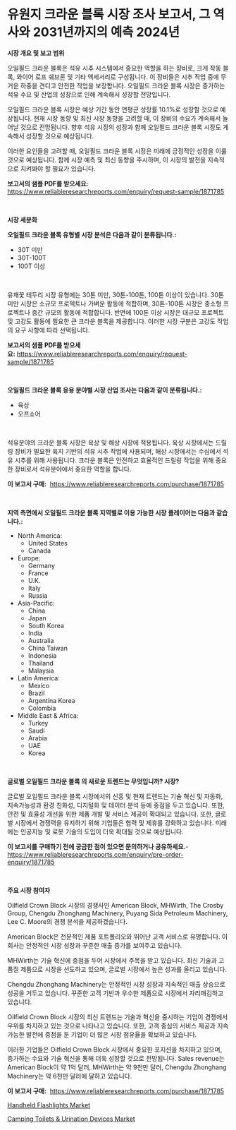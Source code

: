 <p><h1>유원지 크라운 블록 시장 조사 보고서, 그 역사와 2031년까지의 예측 2024년</h1></p><p><strong>시장 개요 및 보고 범위</strong></p>
<p><p>오일필드 크라운 블록은 석유 시추 시스템에서 중요한 역할을 하는 장비로, 크게 작동 블록, 와이어 로프 쉐브론 및 기타 액세서리로 구성됩니다. 이 장비들은 시추 작업 중에 무거운 하중을 견디고 안전한 작업을 보장합니다. 오일필드 크라운 블록 시장은 증가하는 석유 수요 및 산업의 성장으로 인해 계속해서 성장할 전망입니다. </p><p>오일필드 크라운 블록 시장은 예상 기간 동안 연평균 성장률 10.1%로 성장할 것으로 예상됩니다. 현재 시장 동향 및 최신 시장 동향을 고려할 때, 이 장비의 수요가 계속해서 늘어날 것으로 전망됩니다. 향후 석유 시장의 성장과 함께 오일필드 크라운 블록 시장도 계속해서 성장할 것으로 예상됩니다.</p><p>이러한 요인들을 고려할 때, 오일필드 크라운 블록 시장은 미래에 긍정적인 성장을 이룰 것으로 예상됩니다. 함께 시장 예측 및 최신 동향을 주시하며, 이 시장의 발전을 지속적으로 지켜봐야 할 필요가 있습니다.</p></p>
<p><strong>보고서의 샘플 PDF를 받으세요:</strong> <a href="https://www.reliableresearchreports.com/enquiry/request-sample/1871785">https://www.reliableresearchreports.com/enquiry/request-sample/1871785</a></p>
<p>&nbsp;</p>
<p><strong>시장 세분화</strong></p>
<p><strong>오일필드 크라운 블록 유형별 시장 분석은 다음과 같이 분류됩니다.:</strong></p>
<p><ul><li>30T 미만</li><li>30T-100T</li><li>100T 이상</li></ul></p>
<p>&nbsp;</p>
<p><p>유채꽃 테두리 시장 유형에는 30톤 미만, 30톤-100톤, 100톤 이상이 있습니다. 30톤 미만 시장은 소규모 프로젝트나 가벼운 활동에 적합하며, 30톤-100톤 시장은 중소형 프로젝트나 중간 규모의 활동에 적합합니다. 반면에 100톤 이상 시장은 대규모 프로젝트 및 고강도 활동에 필요한 큰 크라운 블록을 제공합니다. 이러한 시장 구분은 고강도 작업의 요구 사항에 따라 선택됩니다.</p></p>
<p><strong>보고서의 샘플 PDF를 받으세요:</strong>&nbsp;<a href="https://www.reliableresearchreports.com/enquiry/request-sample/1871785">https://www.reliableresearchreports.com/enquiry/request-sample/1871785</a></p>
<p>&nbsp;</p>
<p><strong> 오일필드 크라운 블록 응용 분야별 시장 산업 조사는 다음과 같이 분류됩니다.:</strong></p>
<p><ul><li>육상</li><li>오프쇼어</li></ul></p>
<p>&nbsp;</p>
<p><p>석유분야의 크라운 블록 시장은 육상 및 해상 시장에 적용됩니다. 육상 시장에서는 드릴링 장비가 필요한 육지 기반의 석유 시추 작업에 사용되며, 해상 시장에서는 수심에서 석유 시추를 위해 사용됩니다. 크라운 블록은 안전하고 효율적인 드릴링 작업을 위해 중요한 장비로서 석유분야에서 중요한 역할을 합니다.</p></p>
<p><strong>이 보고서 구매:</strong>&nbsp; <a href="https://www.reliableresearchreports.com/purchase/1871785">https://www.reliableresearchreports.com/purchase/1871785</a></p>
<p>&nbsp;</p>
<p><strong>지역 측면에서 오일필드 크라운 블록 지역별로 이용 가능한 시장 플레이어는 다음과 같습니다.:</strong></p>
<p><ul>
    <li>
        North America:
        <ul>
            <li>United States</li>
            <li>Canada</li>
        </ul>
    </li>
    <li>
        Europe:
        <ul>
            <li>Germany</li>
            <li>France</li>
            <li>U.K.</li>
            <li>Italy</li>
            <li>Russia</li>
        </ul>
    </li>
    <li>
        Asia-Pacific:
        <ul>
            <li>China</li>
            <li>Japan</li>
            <li>South Korea</li>
            <li>India</li>
            <li>Australia</li>
            <li>China Taiwan</li>
            <li>Indonesia</li>
            <li>Thailand</li>
            <li>Malaysia</li>
        </ul>
    </li>
    <li>
        Latin America:
        <ul>
            <li>Mexico</li>
            <li>Brazil</li>
            <li>Argentina Korea</li>
            <li>Colombia</li>
        </ul>
    </li>
    <li>
        Middle East & Africa:
        <ul>
            <li>Turkey</li>
            <li>Saudi</li>
            <li>Arabia</li>
            <li>UAE</li>
            <li>Korea</li>
        </ul>
    </li>
    </ul></p>
<p>&nbsp;</p>
<p><strong>글로벌 오일필드 크라운 블록 의 새로운 트렌드는 무엇입니까? 시장?</strong></p>
<p><p>글로벌 오일필드 크라운 블록 시장에서의 신흥 및 현재 트렌드는 기술 혁신 및 자동화, 지속가능성과 환경 친화성, 디지털화 및 데이터 분석 등에 중점을 두고 있습니다. 또한, 안전 및 효율성 개선을 위한 제품 개발 및 서비스 제공이 확대되고 있습니다. 또한, 글로벌 시장에서 경쟁력을 유지하기 위해 기업들은 협력 및 제휴를 강화하고 있습니다. 미래에는 인공지능 및 로봇 기술의 도입이 더욱 확대될 것으로 예상됩니다.</p></p>
<p><strong>이 보고서를 구매하기 전에 궁금한 점이 있으면 문의하거나 공유하세요.</strong>- <a href="https://www.reliableresearchreports.com/enquiry/pre-order-enquiry/1871785">https://www.reliableresearchreports.com/enquiry/pre-order-enquiry/1871785</a></p>
<p>&nbsp;</p>
<p><strong>주요 시장 참여자</strong></p>
<p><p>Oilfield Crown Block 시장의 경쟁사인 American Block, MHWirth, The Crosby Group, Chengdu Zhonghang Machinery, Puyang Sida Petroleum Machinery, Lee C. Moore의 경쟁 분석을 제공하겠습니다. </p><p>American Block은 전문적인 제품 포트폴리오와 뛰어난 고객 서비스로 유명합니다. 이 회사는 안정적인 시장 성장과 꾸준한 매출 증가를 보여주고 있습니다. </p><p>MHWirth는 기술 혁신에 중점을 두어 시장에서 주목을 받고 있습니다. 최신 기술과 고품질 제품으로 시장을 선도하고 있으며, 글로벌 시장에서 높은 성과를 올리고 있습니다. </p><p>Chengdu Zhonghang Machinery는 안정적인 시장 성장과 지속적인 매출 상승으로 성공을 거두고 있습니다. 꾸준한 고객 기반과 우수한 제품으로 시장에서 자리매김하고 있습니다. </p><p>Oilfield Crown Block 시장의 최신 트렌드는 기술과 혁신을 중시하는 기업이 경쟁에서 우위를 차지하고 있는 것으로 나타나고 있습니다. 또한, 고객 중심의 서비스 제공과 지속 가능한 발전에 중점을 둔 기업이 더 많은 시장 점유율을 확보하고 있습니다. </p><p>이러한 기업들은 Oilfield Crown Block 시장에서 중요한 포지션을 차지하고 있으며, 증가하는 수요와 기술 혁신을 통해 더욱 성장할 것으로 전망됩니다. Sales revenue는 American Block이 약 1억 달러, MHWirth는 약 9천만 달러, Chengdu Zhonghang Machinery는 약 6천만 달러에 달하고 있습니다.</p></p>
<p><strong>이 보고서 구매:</strong>&nbsp;&nbsp;<a href="https://www.reliableresearchreports.com/purchase/1871785">https://www.reliableresearchreports.com/purchase/1871785</a></p>
<p><p><a href="https://github.com/edytherolanlouisejk1miz0wig/Market-Research-Report-List-1/blob/main/handheld-flashlights-market.md">Handheld Flashlights Market</a></p><p><a href="https://github.com/peachesmcdowel1/Market-Research-Report-List-1/blob/main/camping-toilets-urination-devices-market.md">Camping Toilets & Urination Devices Market</a></p></p>
